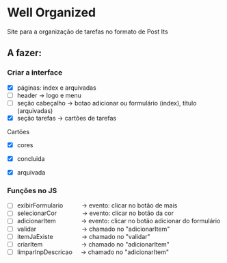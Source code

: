 # Well Organized

Site para a organização de tarefas no formato de Post Its

## A fazer:

### Criar a interface
- [x] páginas: index e arquivadas
- [ ] header           -> logo e menu
- [ ] seção cabeçalho  -> botao adicionar ou formulário (index), título (arquivadas)
- [x] seção tarefas    -> cartões de tarefas

Cartões
- [x] cores
- [x] concluida
- [x] arquivada

  
### Funções no JS
- [ ] exibirFormulario          &nbsp; &nbsp; &nbsp; &nbsp; &nbsp; -> evento: clicar no botão de mais
- [ ] selecionarCor             &nbsp; &nbsp; &nbsp; &nbsp; &nbsp; &nbsp; &nbsp; -> evento: clicar no botão da cor
- [ ] adicionarItem             &nbsp; &nbsp; &nbsp; &nbsp; &nbsp; &nbsp; &nbsp; -> evento: clicar no botão adicionar do formulário
- [ ] validar                   &nbsp; &nbsp; &nbsp; &nbsp; &nbsp; &nbsp; &nbsp; &nbsp; &nbsp; &nbsp; &nbsp; &nbsp; &nbsp; -> chamado no "adicionarItem"
- [ ] itemJaExiste              &nbsp; &nbsp; &nbsp; &nbsp; &nbsp; &nbsp; &nbsp; &nbsp; -> chamado no "validar"
- [ ] criarItem                 &nbsp; &nbsp; &nbsp; &nbsp; &nbsp; &nbsp; &nbsp; &nbsp; &nbsp; &nbsp; &nbsp; -> chamado no "adicionarItem"
- [ ] limparInpDescricao        &nbsp; &nbsp; -> chamado no "adicionarItem"
